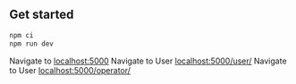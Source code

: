 ## Get started

```bash
npm ci
npm run dev
```

Navigate to [localhost:5000](http://localhost:5000)
Navigate to User [localhost:5000/user/](http://localhost:5000/user/)
Navigate to User [localhost:5000/operator/](http://localhost:5000/operator/)
